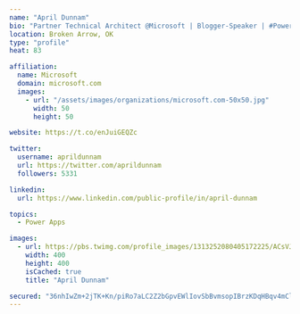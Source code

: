 ```yaml
---
name: "April Dunnam"
bio: "Partner Technical Architect @Microsoft | Blogger-Speaker | #PowerApps, #PowerAutomate, #Office365, #SharePoint | #WIT | #Karaoke Queen"
location: Broken Arrow, OK
type: "profile"
heat: 83

affiliation:
  name: Microsoft
  domain: microsoft.com
  images:
    - url: "/assets/images/organizations/microsoft.com-50x50.jpg"
      width: 50
      height: 50

website: https://t.co/enJuiGEQZc

twitter:
  username: aprildunnam
  url: https://twitter.com/aprildunnam
  followers: 5331

linkedin:
  url: https://www.linkedin.com/public-profile/in/april-dunnam

topics:
  - Power Apps

images:
  - url: https://pbs.twimg.com/profile_images/1313252080405172225/ACsVJFqU_400x400.jpg
    width: 400
    height: 400
    isCached: true
    title: "April Dunnam"

secured: "36nhIwZm+2jTK+Kn/piRo7aLC2Z2bGpvEWlIovSbBvmsopIBrzKDqHBqv4mCl3rrRctVhvI8mhoK+xCPmV7eXHd/jvy2KGFArvgPR12CKCPcp0yhrAbxysP0nRS8XwNfPNeuwPaTb9WwgCwP8xAGkkk2XUc3QK3a6KqxNQaGVvLvy4PG++1rNjbepcIxidXS4ZRGjusCkH6aT3Ihy0ttFZKk3/M0+NSSgOf7qga1/GtSC3r0KufP6vMHxCf3KOQyzbRUJ8wtC2TmKtKaNa5CFh+6R+ycxAcfrIG7qH/hxf8qAsrymDGppij4SLlTqGMMF5Q9sQv4vG/8ip6PKK83dtntUO3+IDuO6293t0Qhd0f7cgUb/RvteuvFzKWCnLp3OU3FiJqtTldH82JEz9CBumuKCW2JLOx1Lh5NHFgolKk=;T4lY6jQ31WnbaN9ZhijQdg=="
---
```


